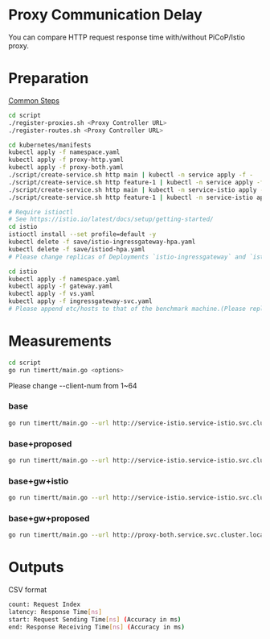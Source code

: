 # Proxy Communication Delay
You can compare HTTP request response time with/without PiCoP/Istio proxy.

# Preparation
[Common Steps](../docs/common.md)

```bash
cd script
./register-proxies.sh <Proxy Controller URL>
./register-routes.sh <Proxy Controller URL>

cd kubernetes/manifests
kubectl apply -f namespace.yaml 
kubectl apply -f proxy-http.yaml
kubectl apply -f proxy-both.yaml
./script/create-service.sh http main | kubectl -n service apply -f -
./script/create-service.sh http feature-1 | kubectl -n service apply -f -
./script/create-service.sh http main | kubectl -n service-istio apply -f -
./script/create-service.sh http feature-1 | kubectl -n service-istio apply -f -

# Require istioctl
# See https://istio.io/latest/docs/setup/getting-started/
cd istio
istioctl install --set profile=default -y
kubectl delete -f save/istio-ingressgateway-hpa.yaml
kubectl delete -f save/istiod-hpa.yaml
# Please change replicas of Deployments `istio-ingressgateway` and `istiod` to 5 (max value of hpa).

cd istio
kubectl apply -f namespace.yaml
kubectl apply -f gateway.yaml
kubectl apply -f vs.yaml
kubectl apply -f ingressgateway-svc.yaml
# Please append etc/hosts to that of the benchmark machine.(Please replace the IP address 192.168.0.2 with that of the Kubernetes Cluster.)
```

# Measurements
```bash
cd script
go run timertt/main.go <options>
```

Please change --client-num from 1~64
### base
```bash
go run timertt/main.go --url http://service-istio.service-istio.svc.cluster.local:32001 --prefix base --env-id main --req-per-sec 1000 --duration 10 --client-num 1 --payload 1000
```
### base+proposed
```bash
go run timertt/main.go --url http://service-istio.service-istio.svc.cluster.local:31002 --prefix base+proposed --env-id main --req-per-sec 1000 --duration 10 --client-num 1 --payload 1000 --picop
```
### base+gw+istio
```bash
go run timertt/main.go --url http://service-istio.service-istio.svc.cluster.local:30001 --prefix base+gw+istio --env-id main --req-per-sec 1000 --duration 10 --client-num 1 --payload 1000
```
### base+gw+proposed
```bash
go run timertt/main.go --url http://proxy-both.service.svc.cluster.local:30002 --prefix base+gw+proposed --env-id main --req-per-sec 1000 --duration 10 --client-num 1 --payload 1000 --picop
```

# Outputs
CSV format
```bash
count: Request Index
latency: Response Time[ns]
start: Request Sending Time[ns] (Accuracy in ms)
end: Response Receiving Time[ns] (Accuracy in ms)
```

